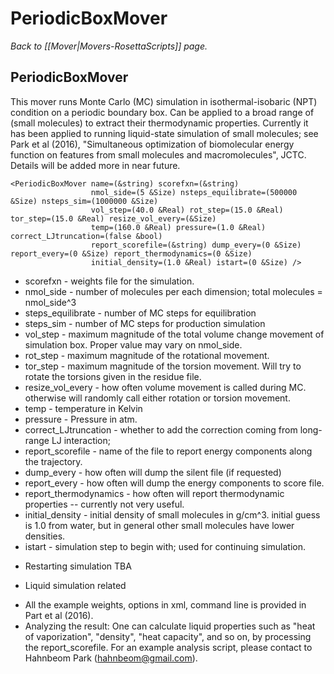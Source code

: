 # PeriodicBoxMover
*Back to [[Mover|Movers-RosettaScripts]] page.*
## PeriodicBoxMover

This mover runs Monte Carlo (MC) simulation in isothermal-isobaric (NPT) condition on a periodic boundary box. Can be applied to a broad range of (small molecules) to extract their thermodynamic properties. Currently it has been applied to running liquid-state simulation of small molecules; see Park et al (2016), "Simultaneous optimization of biomolecular energy function on features from small molecules and macromolecules", JCTC. Details will be added more in near future. 

    <PeriodicBoxMover name=(&string) scorefxn=(&string)
                      nmol_side=(5 &Size) nsteps_equilibrate=(500000 &Size) nsteps_sim=(1000000 &Size) 
                      vol_step=(40.0 &Real) rot_step=(15.0 &Real) tor_step=(15.0 &Real) resize_vol_every=(&Size)
                      temp=(160.0 &Real) pressure=(1.0 &Real) correct_LJtruncation=(false &bool)
                      report_scorefile=(&string) dump_every=(0 &Size) report_every=(0 &Size) report_thermodynamics=(0 &Size)            
                      initial_density=(1.0 &Real) istart=(0 &Size) />

-  scorefxn - weights file for the simulation. 
-  nmol\_side - number of molecules per each dimension; total molecules = nmol\_side^3
-  steps\_equilibrate - number of MC steps for equilibration
-  steps\_sim - number of MC steps for production simulation
-  vol\_step - maximum magnitude of the total volume change movement of simulation box. Proper value may vary on nmol\_side.  
-  rot\_step - maximum magnitude of the rotational movement. 
-  tor\_step - maximum magnitude of the torsion movement. Will try to rotate the torsions given in the residue file.
-  resize\_vol\_every - how often volume movement is called during MC. otherwise will randomly call either rotation or torsion movement. 
-  temp - temperature in Kelvin
-  pressure - Pressure in atm.
-  correct\_LJtruncation - whether to add the correction coming from long-range LJ interaction;  
-  report\_scorefile - name of the file to report energy components along the trajectory.
-  dump\_every  - how often will dump the silent file (if requested)
-  report\_every  - how often will dump the energy components to score file.
-  report\_thermodynamics  - how often will report thermodynamic properties -- currently not very useful.
-  initial\_density - initial density of small molecules in g/cm^3. initial guess is 1.0 from water, but in general other small molecules have lower densities.
-  istart - simulation step to begin with; used for continuing simulation.

* Restarting simulation
TBA

* Liquid simulation related
- All the example weights, options in xml, command line is provided in Part et al (2016).
- Analyzing the result:
 One can calculate liquid properties such as "heat of vaporization", "density", "heat capacity", and so on, by processing the report\_scorefile. For an example analysis script, please contact to Hahnbeom Park (hahnbeom@gmail.com). 

